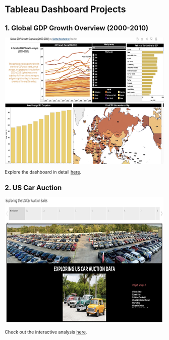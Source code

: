 # Tableau Dashboard Projects

## 1. Global GDP Growth Overview (2000-2010)

<img src="https://github.com/sujims22/Tableau_dashboards/blob/main/Images/Global_GDP.jpg" width="600" height="400"/>

Explore the dashboard in detail [here](https://public.tableau.com/app/profile/sujitha.ravichandran/viz/GlobalGDPGrowthOverview2000-2010/Dashboard1).

## 2. US Car Auction 

<img src="https://github.com/sujims22/Tableau_dashboards/blob/main/Images/US_Car_Auction.jpg" width="600" height="400"/>

Check out the interactive analysis [here](https://public.tableau.com/app/profile/sujitha.ravichandran/viz/USCarAuction-ProjectGroup7_17004194454770/ExploringtheUSCarAuctionSales2).
